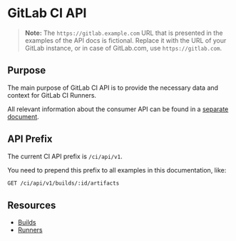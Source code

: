 # GitLab CI API

>**Note:**
The `https://gitlab.example.com` URL that is presented in the examples of the
API docs is fictional. Replace it with the URL of your GitLab instance,
or in case of GitLab.com, use `https://gitlab.com`.

## Purpose

The main purpose of GitLab CI API is to provide the necessary data and context
for GitLab CI Runners.

All relevant information about the consumer API can be found in a
[separate document](../../api/README.md).

## API Prefix

The current CI API prefix is `/ci/api/v1`.

You need to prepend this prefix to all examples in this documentation, like:

```bash
GET /ci/api/v1/builds/:id/artifacts
```

## Resources

- [Builds](builds.md)
- [Runners](runners.md)
